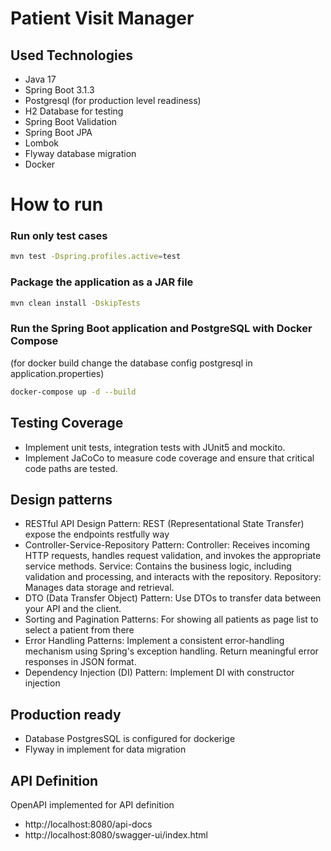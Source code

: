 # Patient Visit Manager


## Used Technologies

* Java 17
* Spring Boot 3.1.3
* Postgresql (for production level readiness)
* H2 Database for testing
* Spring Boot Validation
* Spring Boot JPA
* Lombok
* Flyway database migration
* Docker


# How to run

### Run only test cases

```sh
mvn test -Dspring.profiles.active=test
```

### Package the application as a JAR file

```sh
mvn clean install -DskipTests
```

### Run the Spring Boot application and PostgreSQL with Docker Compose
(for docker build change the database config postgresql in application.properties)

```sh
docker-compose up -d --build
```

## Testing Coverage

* Implement unit tests, integration tests with JUnit5 and mockito.
* Implement JaCoCo to measure code coverage and ensure that critical code paths are tested.

## Design patterns

* RESTful API Design Pattern: REST (Representational State Transfer) expose the endpoints restfully way
* Controller-Service-Repository Pattern:
  Controller: Receives incoming HTTP requests, handles request validation, and invokes the appropriate service methods.
  Service: Contains the business logic, including validation and processing, and interacts with the repository.
  Repository: Manages data storage and retrieval.
* DTO (Data Transfer Object) Pattern: Use DTOs to transfer data between your API and the client.
* Sorting and Pagination Patterns: For showing all patients as page list to select a patient from there
* Error Handling Patterns: Implement a consistent error-handling mechanism using Spring's exception handling. Return meaningful error responses in JSON format.
* Dependency Injection (DI) Pattern: Implement DI with constructor injection

## Production ready 

* Database PostgresSQL is configured for dockerige 
* Flyway in implement for data migration 

## API Definition

OpenAPI implemented for API definition 
* http://localhost:8080/api-docs 
* http://localhost:8080/swagger-ui/index.html


